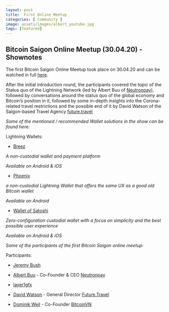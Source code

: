 ```yaml
---
layout: post
title:  First Online Meetup
categories: [ Community ]
image: assets/images/albert_youtube.jpg
tags: [featured]
---
```

## Bitcoin Saigon Online Meetup (30.04.20) - Shownotes


The first Bitcoin Saigon Online Meetup took place on 30.04.20 and can be watched in full [here](https://www.youtube.com/watch?v=3dh05R-OXVs).


After the initial introduction round, the participants covered the topic of the Status quo of the Lightning Network (led by Albert Buu of [Neutronpay](http://www.neutronpay.com)), followed by conversations around the status quo of the global economy and Bitcoin’s position in it, followed by some in-depth insights into the Corona-related travel restrictions and the possible end of it by David Watson of the Saigon-based Travel Agency [future.travel](https://future.travel/ )


*Some of the mentioned / recommended Wallet solutions in the show can be found here:*


Lightning Wallets:


- [Breez](http://www.breez.technology)

*A non-custodial wallet and payment platform*

*Available on Android & iOS*



- [Phoenix](http://www.phoenix.acinq)

*a non-custodial Lightning Wallet that offers the same UX as a good old Bitcoin wallet*

*Available on Android*



- [Wallet of Satoshi](http://www.walletofsatoshi.com)

*Zero-configuration custodial wallet with a focus on simplicity and the best possible user experience*

*Available on Android & iOS*


*Some of the participants of the first Bitcoin Saigon online meetup:*


Participants:


- [Jeremy Bush](http://www.twitter.com/disruptionchain)

- [Albert Buu](http://www.twitter.com/subnetmask) - Co-Founder & CEO [Neutronpay](http://www.neutronpay.com)

- [layer1gfx](https://twitter.com/layer1gfx?lang=en)

- [David Watson](http://@FutureTravel14) - General Director [Future.Travel](http://future.travel)

- [Dominik Weil](http://www.twitter.com/DominikWeil) - Co-Founder [BitcoinVN](http://www.bitcoinvn.io)
